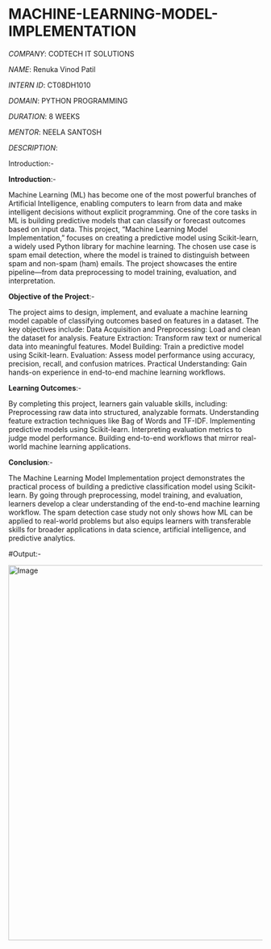 # MACHINE-LEARNING-MODEL-IMPLEMENTATION

*COMPANY*: CODTECH IT SOLUTIONS

*NAME*: Renuka Vinod Patil

*INTERN ID*: CT08DH1010

*DOMAIN*: PYTHON PROGRAMMING

*DURATION*: 8 WEEKS

*MENTOR*: NEELA SANTOSH

*DESCRIPTION*:

Introduction:-

**Introduction**:- 

Machine Learning (ML) has become one of the most powerful branches of Artificial Intelligence, enabling computers to learn from data and make intelligent decisions without explicit programming. One of the core tasks in ML is building predictive models that can classify or forecast outcomes based on input data. This project, “Machine Learning Model Implementation,” focuses on creating a predictive model using Scikit-learn, a widely used Python library for machine learning. The chosen use case is spam email detection, where the model is trained to distinguish between spam and non-spam (ham) emails. The project showcases the entire pipeline—from data preprocessing to model training, evaluation, and interpretation.


**Objective of the Project**:-

The project aims to design, implement, and evaluate a machine learning model capable of classifying outcomes based on features in a dataset. The key objectives include:
Data Acquisition and Preprocessing: Load and clean the dataset for analysis.
Feature Extraction: Transform raw text or numerical data into meaningful features.
Model Building: Train a predictive model using Scikit-learn.
Evaluation: Assess model performance using accuracy, precision, recall, and confusion matrices.
Practical Understanding: Gain hands-on experience in end-to-end machine learning workflows.


**Learning Outcomes**:-

By completing this project, learners gain valuable skills, including:
Preprocessing raw data into structured, analyzable formats.
Understanding feature extraction techniques like Bag of Words and TF-IDF.
Implementing predictive models using Scikit-learn.
Interpreting evaluation metrics to judge model performance.
Building end-to-end workflows that mirror real-world machine learning applications.


**Conclusion**:-

The Machine Learning Model Implementation project demonstrates the practical process of building a predictive classification model using Scikit-learn. By going through preprocessing, model training, and evaluation, learners develop a clear understanding of the end-to-end machine learning workflow. The spam detection case study not only shows how ML can be applied to real-world problems but also equips learners with transferable skills for broader applications in data science, artificial intelligence, and predictive analytics.

#Output:- 

<img width="1339" height="742" alt="Image" src="https://github.com/user-attachments/assets/879088e9-5f73-4d5d-aa9f-d50b87be709e" />
